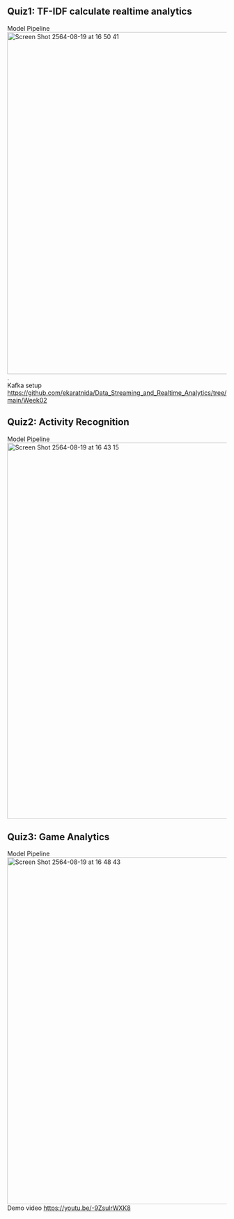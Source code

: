 ## Quiz1: TF-IDF calculate realtime analytics
Model Pipeline    
<img width="783" alt="Screen Shot 2564-08-19 at 16 50 41" src="https://user-images.githubusercontent.com/57803622/130048106-2fd93ee6-d464-45c8-af08-98f17fd861a9.png">.   
Kafka setup https://github.com/ekaratnida/Data_Streaming_and_Realtime_Analytics/tree/main/Week02    
## Quiz2: Activity Recognition
Model Pipeline   
<img width="861" alt="Screen Shot 2564-08-19 at 16 43 15" src="https://user-images.githubusercontent.com/57803622/130046959-50a74fd4-6aff-4619-a2bf-19b1159efd13.png">
## Quiz3: Game Analytics
Model Pipeline   
<img width="794" alt="Screen Shot 2564-08-19 at 16 48 43" src="https://user-images.githubusercontent.com/57803622/130047819-3f70e63d-7629-448d-8783-7cef00d7b414.png">
Demo video https://youtu.be/-9ZsulrWXK8
